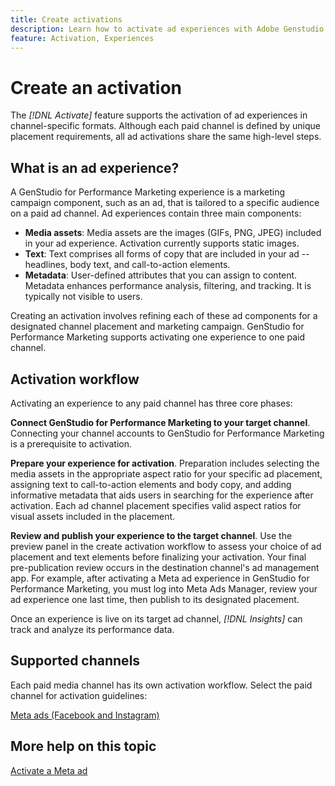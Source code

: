 ```yaml
---
title: Create activations
description: Learn how to activate ad experiences with Adobe Genstudio for Performance Marketing.
feature: Activation, Experiences
---
```

# Create an activation

The _[!DNL Activate]_ feature supports the activation of ad experiences in channel-specific formats. Although each paid channel is defined by unique placement requirements, all ad activations share the same high-level steps.

## What is an ad experience?

A GenStudio for Performance Marketing experience is a marketing campaign component, such as an ad, that is tailored to a specific audience on a paid ad channel. Ad experiences contain three main components:

* **Media assets**: Media assets are the images (GIFs, PNG, JPEG) included in your ad experience. Activation currently supports static images.
* **Text**: Text comprises all forms of copy that are included in your ad -- headlines, body text, and call-to-action elements.
* **Metadata**: User-defined attributes that you can assign to content. Metadata enhances performance analysis, filtering, and tracking. It is typically not visible to users. 

Creating an activation involves refining each of these ad components for a designated channel placement and marketing campaign. GenStudio for Performance Marketing supports activating one experience to one paid channel.

## Activation workflow

Activating an experience to any paid channel has three core phases:

**Connect GenStudio for Performance Marketing to your target channel**. Connecting your channel accounts to GenStudio for Performance Marketing is a prerequisite to activation.
 
**Prepare your experience for activation**. Preparation includes selecting the media assets in the appropriate aspect ratio for your specific ad placement, assigning text to call-to-action elements and body copy, and adding informative metadata that aids users in searching for the experience after activation. Each ad channel placement specifies valid aspect ratios for visual assets included in the placement. 

**Review and publish your experience to the target channel**.  Use the preview panel in the create activation workflow to assess your choice of ad placement and text elements before finalizing your activation. Your final pre-publication review occurs in the destination channel's ad management app. For example, after activating a Meta ad experience in GenStudio for Performance Marketing, you must log into Meta Ads Manager, review your ad experience one last time, then publish to its designated placement.

Once an experience is live on its target ad channel, _[!DNL Insights]_ can track and analyze its performance data.

## Supported channels

Each paid media channel has its own activation workflow. Select the paid channel for activation guidelines:

[Meta ads (Facebook and Instagram)](activate-meta-ad.md)

## More help on this topic

[Activate a Meta ad](activate-meta-ad.md)
